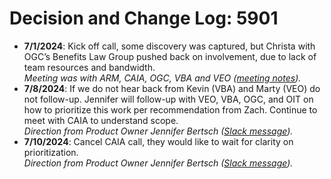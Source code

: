 # Decision and Change Log: 5901

- **7/1/2024**: Kick off call, some discovery was captured, but Christa with OGC’s Benefits Law Group pushed back on involvement, due to lack of team resources and bandwidth.\
  _Meeting was with ARM, CAIA, OGC, VBA and VEO ([meeting notes](https://dvagov.sharepoint.com/:w:/r/sites/vaabdvro/_layouts/15/guestaccess.aspx?e=By0dxB\&share=EeaULUtJGQlMhfehpJI4ENMBubA5HrcXCAOXDDY5xwdRNQ))._
- **7/8/2024**: If we do not hear back from Kevin (VBA) and Marty (VEO) do not follow-up. Jennifer will follow-up with VEO, VBA, OGC, and OIT on how to prioritize this work per recommendation from Zach. Continue to meet with CAIA to understand scope.\
  _Direction from Product Owner Jennifer Bertsch ([Slack message](https://dsva.slack.com/archives/C06GE5N7QJ0/p1720045822811069?thread_ts=1719867812.321269\&cid=C06GE5N7QJ0))._
- **7/10/2024**: Cancel CAIA call, they would like to wait for clarity on prioritization.\
  _Direction from Product Owner Jennifer Bertsch (_[_Slack message_](https://dsva.slack.com/archives/C06GE5N7QJ0/p1720624049594429?thread_ts=1719867812.321269\&cid=C06GE5N7QJ0)_)._
